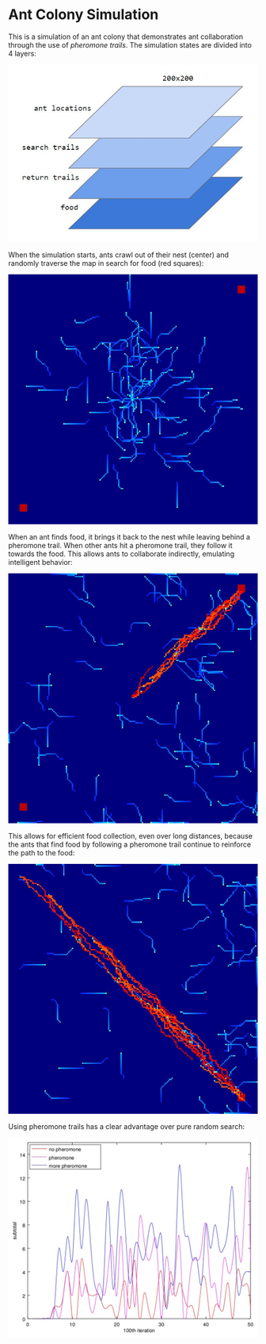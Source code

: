 # Ant Colony Simulation

This is a simulation of an ant colony that demonstrates ant collaboration through the use of _pheromone trails_. The simulation states are divided into 4 layers:

![State map](images/state_maps.jpg)

When the simulation starts, ants crawl out of their nest (center) and randomly traverse the map in search for food (red squares):

![Ant colony](images/ant_colony.jpg)

When an ant finds food, it brings it back to the nest while leaving behind a pheromone trail. When other ants hit a pheromone trail, they follow it towards the food. This allows ants to collaborate indirectly, emulating intelligent behavior:

![Positive feedback](images/pos_feedback_0.jpg)

This allows for efficient food collection, even over long distances, because the ants that find food by following a pheromone trail continue to reinforce the path to the food:

![Positive feedback](images/pos_feedback_1.jpg)

Using pheromone trails has a clear advantage over pure random search:

![Pheromone](images/pheromone.jpg)
